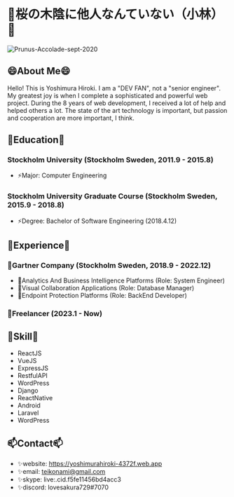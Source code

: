 # 👋桜の木陰に他人なんていない（小林）👋
![Prunus-Accolade-sept-2020](https://github.com/lovesakura729/lovesakura729/assets/126082098/c58d43e3-643f-44b4-bdca-2e8a3046f1c5)

## 😄About Me😄
Hello! This is Yoshimura Hiroki. I am a "DEV FAN", not a "senior engineer". My greatest joy is when I complete a sophisticated and powerful web project. During the 8 years of web development, I received a lot of help and helped others a lot. The state of the art technology is important, but passion and cooperation are more important, I think.

## 🌱Education🌱
### Stockholm University (Stockholm Sweden, 2011.9 - 2015.8)
- ⚡Major: Computer Engineering
### Stockholm University Graduate Course (Stockholm Sweden, 2015.9 - 2018.8)
- ⚡Degree: Bachelor of Software Engineering (2018.4.12)

## 👯Experience👯
### 💬Gartner Company (Stockholm Sweden, 2018.9 - 2022.12)
- 🔭Analytics And Business Intelligence Platforms (Role: System Engineer)
- 🔭Visual Collaboration Applications (Role: Database Manager)
- 🔭Endpoint Protection Platforms (Role: BackEnd Developer)
### 💬Freelancer (2023.1 - Now)

## 🔭Skill🔭
- ReactJS
- VueJS
- ExpressJS
- RestfulAPI
- WordPress
- Django
- ReactNative
- Android
- Laravel
- WordPress
## 📫Contact📫
- ✨website: https://yoshimurahiroki-4372f.web.app
- ✨email:   teikonami@gmail.com
- ✨skype:   live:.cid.f5fe11456bd4acc3
- ✨discord: lovesakura729#7070
